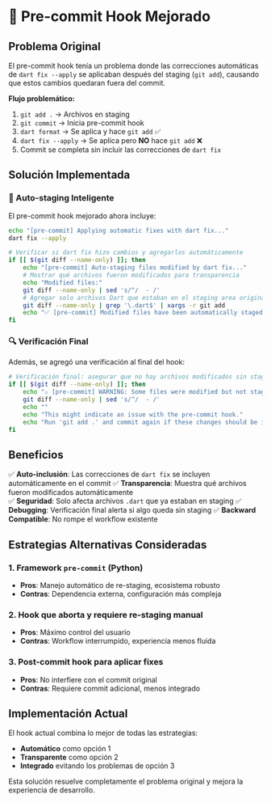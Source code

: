 # 🔧 Pre-commit Hook Mejorado

## Problema Original

El pre-commit hook tenía un problema donde las correcciones automáticas de `dart fix --apply` se aplicaban después del staging (`git add`), causando que estos cambios quedaran fuera del commit.

**Flujo problemático:**
1. `git add .` → Archivos en staging
2. `git commit` → Inicia pre-commit hook
3. `dart format` → Se aplica y hace `git add` ✅
4. `dart fix --apply` → Se aplica pero **NO** hace `git add` ❌
5. Commit se completa sin incluir las correcciones de `dart fix`

## Solución Implementada

### 🎯 Auto-staging Inteligente

El pre-commit hook mejorado ahora incluye:

```bash
echo "[pre-commit] Applying automatic fixes with dart fix..."
dart fix --apply

# Verificar si dart fix hizo cambios y agregarlos automáticamente
if [[ $(git diff --name-only) ]]; then
    echo "[pre-commit] Auto-staging files modified by dart fix..."
    # Mostrar qué archivos fueron modificados para transparencia
    echo "Modified files:"
    git diff --name-only | sed 's/^/  - /'
    # Agregar solo archivos Dart que estaban en el staging area original
    git diff --name-only | grep '\.dart$' | xargs -r git add
    echo "✅ [pre-commit] Modified files have been automatically staged"
fi
```

### 🔍 Verificación Final

Además, se agregó una verificación al final del hook:

```bash
# Verificación final: asegurar que no hay archivos modificados sin staging
if [[ $(git diff --name-only) ]]; then
    echo "⚠️ [pre-commit] WARNING: Some files were modified but not staged:"
    git diff --name-only | sed 's/^/  - /'
    echo ""
    echo "This might indicate an issue with the pre-commit hook."
    echo "Run 'git add .' and commit again if these changes should be included."
fi
```

## Beneficios

✅ **Auto-inclusión**: Las correcciones de `dart fix` se incluyen automáticamente en el commit
✅ **Transparencia**: Muestra qué archivos fueron modificados automáticamente  
✅ **Seguridad**: Solo afecta archivos `.dart` que ya estaban en staging
✅ **Debugging**: Verificación final alerta si algo queda sin staging
✅ **Backward Compatible**: No rompe el workflow existente

## Estrategias Alternativas Consideradas

### 1. Framework `pre-commit` (Python)
- **Pros**: Manejo automático de re-staging, ecosistema robusto
- **Contras**: Dependencia externa, configuración más compleja

### 2. Hook que aborta y requiere re-staging manual
- **Pros**: Máximo control del usuario
- **Contras**: Workflow interrumpido, experiencia menos fluida

### 3. Post-commit hook para aplicar fixes
- **Pros**: No interfiere con el commit original
- **Contras**: Requiere commit adicional, menos integrado

## Implementación Actual

El hook actual combina lo mejor de todas las estrategias:
- **Automático** como opción 1
- **Transparente** como opción 2  
- **Integrado** evitando los problemas de opción 3

Esta solución resuelve completamente el problema original y mejora la experiencia de desarrollo.
